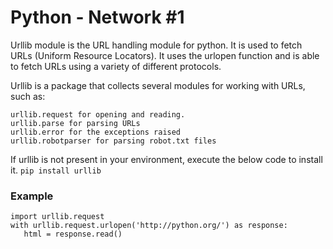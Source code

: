 # Python - Network #1
Urllib module is the URL handling module for python. It is used to fetch URLs (Uniform Resource Locators). It uses the urlopen function and is able to fetch URLs using a variety of different protocols.

Urllib is a package that collects several modules for working with URLs, such as:

    urllib.request for opening and reading.
    urllib.parse for parsing URLs
    urllib.error for the exceptions raised
    urllib.robotparser for parsing robot.txt files

If urllib is not present in your environment, execute the below code to install it.
``` pip install urllib ```

### Example
```
import urllib.request
with urllib.request.urlopen('http://python.org/') as response:
   html = response.read()
   ```
